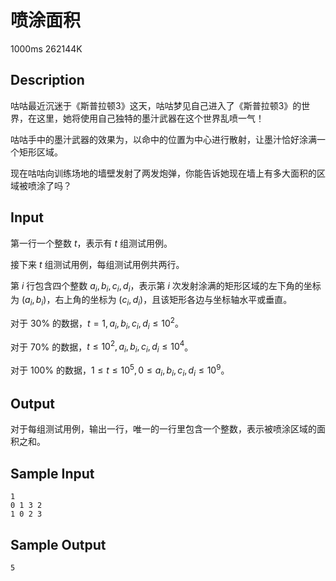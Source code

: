 # 喷涂面积

1000ms  262144K

## Description

咕咕最近沉迷于《斯普拉顿3》这天，咕咕梦见自己进入了《斯普拉顿3》的世界，在这里，她将使用自己独特的墨汁武器在这个世界乱喷一气！

咕咕手中的墨汁武器的效果为，以命中的位置为中心进行散射，让墨汁恰好涂满一个矩形区域。

现在咕咕向训练场地的墙壁发射了两发炮弹，你能告诉她现在墙上有多大面积的区域被喷涂了吗？

## Input

第一行一个整数 $t$，表示有 $t$ 组测试用例。

接下来 $t$ 组测试用例，每组测试用例共两行。

第 $i$ 行包含四个整数 $a_i,b_i,c_i,d_i$，表示第 $i$ 次发射涂满的矩形区域的左下角的坐标为 $(a_i,b_i)$，右上角的坐标为 $(c_i,d_i)$，且该矩形各边与坐标轴水平或垂直。

对于 $30\%$ 的数据，$t = 1, a_i,b_i,c_i,d_i \leq 10^2$。

对于 $70\%$ 的数据，$t \leq 10^2, a_i,b_i,c_i,d_i \leq 10^4$。

对于 $100\%$ 的数据，$1 \leq t \leq 10^5, 0 \leq a_i,b_i,c_i,d_i \leq 10^9$。

## Output

对于每组测试用例，输出一行，唯一的一行里包含一个整数，表示被喷涂区域的面积之和。

## Sample Input

```
1
0 1 3 2
1 0 2 3
```

## Sample Output

```
5
```
